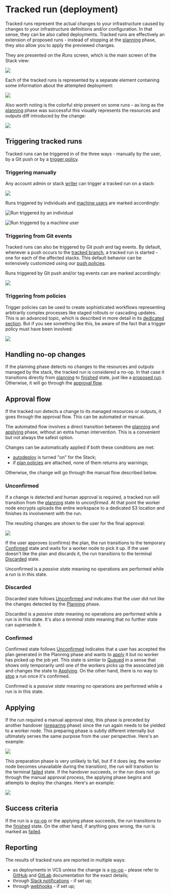 # Tracked run (deployment)

Tracked runs represent the actual changes to your infrastructure caused by changes to your infrastructure definitions and/or configuration. In that sense, they can be also called deployments. Tracked runs are effectively an extension of proposed runs - instead of stopping at the [planning](proposed.md#planning) phase, they also allow you to apply the previewed changes.

They are presented on the _Runs_ screen, which is the main screen of the Stack view:

![](../../.gitbook/assets/Runs\_·\_Vendor\_Releases\_Watcher.png)

Each of the tracked runs is represented by a separate element containing some information about the attempted deployment:

![](<../../.gitbook/assets/Runs\_·\_Vendor\_Releases\_Watcher (1).png>)

Also worth noting is the colorful strip present on some runs - as long as the [planning](proposed.md#planning) phase was successful this visually represents the resources and outputs diff introduced by the change:

![](../../.gitbook/assets/Runs\_·\_prod-infra-ireland.png)

## Triggering tracked runs

Tracked runs can be triggered in of the three ways - manually by the user, by a Git push or by a [trigger policy](../policy/trigger-policy.md).&#x20;

### Triggering manually

Any account admin or stack [writer](../policy/stack-access-policy.md) can trigger a tracked run on a stack:

![](../../.gitbook/assets/Runs\_·\_Terraform\_starter\_and\_Slack\_\_\_Threads\_\_\_Spacelift.png)

Runs triggered by individuals and [machine users](../../integrations/api.md#api-key-management) are marked accordingly:

![Run triggered by an individual](../../.gitbook/assets/Runs\_·\_Terraform\_starter.png)

![Run triggered by a machine user](../../.gitbook/assets/Runs\_·\_Datadog\_Synthetics\_\_prod\_.png)

### Triggering from Git events

Tracked runs can also be triggered by Git push and tag events. By default, whenever a push occurs to the [tracked branch](../stack/stack-settings.md#repository-and-branch), a tracked run is started - one for each of the affected stacks. This default behavior can be extensively customized using our [push policies](../policy/git-push-policy.md).

Runs triggered by Git push and/or tag events can are marked accordingly:

![](<../../.gitbook/assets/Runs\_·\_Vendor\_Releases\_Watcher (2).png>)

### Triggering from policies

Trigger policies can be used to create sophisticated workflows representing arbitrarily complex processes like staged rollouts or cascading updates. This is an advanced topic, which is described in more detail in its [dedicated section](../policy/trigger-policy.md). But if you see something like this, be aware of the fact that a trigger policy must have been involved:

![](../../.gitbook/assets/Runs\_·\_Managed\_stack.png)

## Handling no-op changes

If the planning phase detects no changes to the resources and outputs managed by the stack, the tracked run is considered a no-op. In that case it transitions directly from [planning](proposed.md#planning) to [finished](./#finished) state, just like a [proposed run](proposed.md). Otherwise, it will go through the [approval flow](tracked.md#approval-flow).

## Approval flow

If the tracked run detects a change to its managed resources or outputs, it goes through the approval flow. This can be automated or manual.

The automated flow involves a direct transition between the [planning](proposed.md#planning) and [applying](tracked.md#applying) phase, without an extra human intervention. This is a convenient but not always the safest option.

Changes can be automatically applied if both these conditions are met:

* [autodeploy](../stack/stack-settings.md#autodeploy) is turned "on" for the Stack;
* if [plan policies](../policy/terraform-plan-policy.md) are attached, none of them returns any warnings;

Otherwise, the change will go through the manual flow described below.&#x20;

### Unconfirmed

If a change is detected and human approval is required, a tracked run will transition from the [planning](proposed.md#planning) state to _unconfirmed_. At that point the worker node encrypts uploads the entire workspace to a dedicated S3 location and finishes its involvement with the run.

The resulting changes are shown to the user for the final approval:

![](../../.gitbook/assets/01DTD3GK6HARX0ZD0Z2RDM5KGD\_·\_End-to-end\_testing.png)

If the user approves (confirms) the plan, the run transitions to the temporary [Confirmed](tracked.md#confirmed) state and waits for a worker node to pick it up. If the user doesn't like the plan and discards it, the run transitions to the terminal [Discarded](tracked.md#discarded) state.

Unconfirmed is a _passive state_ meaning no operations are performed while a run is in this state.

### Discarded

Discarded state follows [Unconfirmed](tracked.md#unconfirmed) and indicates that the user did not like the changes detected by the [Planning](proposed.md#planning) phase.

Discarded is a _passive state_ meaning no operations are performed while a run is in this state. It's also a _terminal state_ meaning that no further state can supersede it.

### Confirmed

Confirmed state follows [Unconfirmed](tracked.md#unconfirmed) indicates that a user has accepted the plan generated in the Planning phase and wants to [apply](tracked.md#applying) it but no worker has picked up the job yet. This state is similar to [Queued](./#queued) in a sense that shows only temporarily until one of the workers picks up the associated job and changes the state to [Applying](./#applying). On the other hand, there is no way to [stop](./#stopped) a run once it's confirmed.

Confirmed is a _passive state_ meaning no operations are performed while a run is in this state.

## Applying

If the run required a manual approval step, this phase is preceded by another handover ([preparing](./#preparing) phase) since the run again needs to be yielded to a worker node. This preparing phase is subtly different internally but ultimately serves the same purpose from the user perspective. Here's an example:

![](../../.gitbook/assets/Retract\_the\_test\_·\_Datadog\_Pulumi.png)

This preparation phase is very unlikely to fail, but if it does (eg. the worker node becomes unavailable during the transition), the run will transition to the terminal [failed](./#failed) state. If the handover succeeds, or the run does not go through the manual approval process, the applying phase begins and attempts to deploy the changes. Here's an example:

![](../../.gitbook/assets/Use\_config\_for\_target\_repo\_\_·\_Vendor\_Releases\_Watcher.png)

## Success criteria

If the run is a [no-op](tracked.md#handling-no-op-changes) or the applying phase succeeds, the run transitions to the [finished](./#finished) state. On the other hand, if anything goes wrong, the run is marked as [failed](./#failed).

## Reporting

The results of tracked runs are reported in multiple ways:

* as deployments in VCS unless the change is a [no-op](tracked.md#handling-no-op-changes) - please refer to [GitHub](../../integrations/source-control/github.md) and [GitLab](../../integrations/source-control/gitlab.md) documentation for the exact details;
* through [Slack notifications](../../integrations/slack.md) - if set up;
* through [webhooks](../../integrations/webhooks.md) - if set up;
